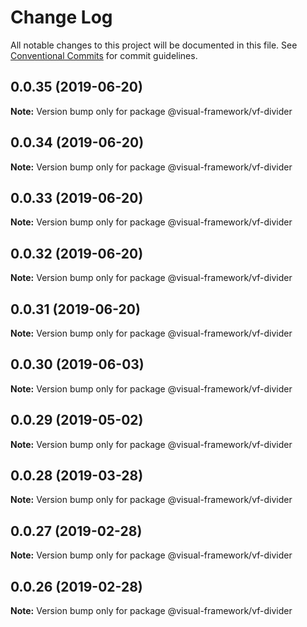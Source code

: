 # Change Log

All notable changes to this project will be documented in this file.
See [Conventional Commits](https://conventionalcommits.org) for commit guidelines.

## 0.0.35 (2019-06-20)

**Note:** Version bump only for package @visual-framework/vf-divider





## 0.0.34 (2019-06-20)

**Note:** Version bump only for package @visual-framework/vf-divider





## 0.0.33 (2019-06-20)

**Note:** Version bump only for package @visual-framework/vf-divider





## 0.0.32 (2019-06-20)

**Note:** Version bump only for package @visual-framework/vf-divider





## 0.0.31 (2019-06-20)

**Note:** Version bump only for package @visual-framework/vf-divider





## 0.0.30 (2019-06-03)

**Note:** Version bump only for package @visual-framework/vf-divider





## 0.0.29 (2019-05-02)

**Note:** Version bump only for package @visual-framework/vf-divider





## 0.0.28 (2019-03-28)

**Note:** Version bump only for package @visual-framework/vf-divider





## 0.0.27 (2019-02-28)

**Note:** Version bump only for package @visual-framework/vf-divider





## 0.0.26 (2019-02-28)

**Note:** Version bump only for package @visual-framework/vf-divider
